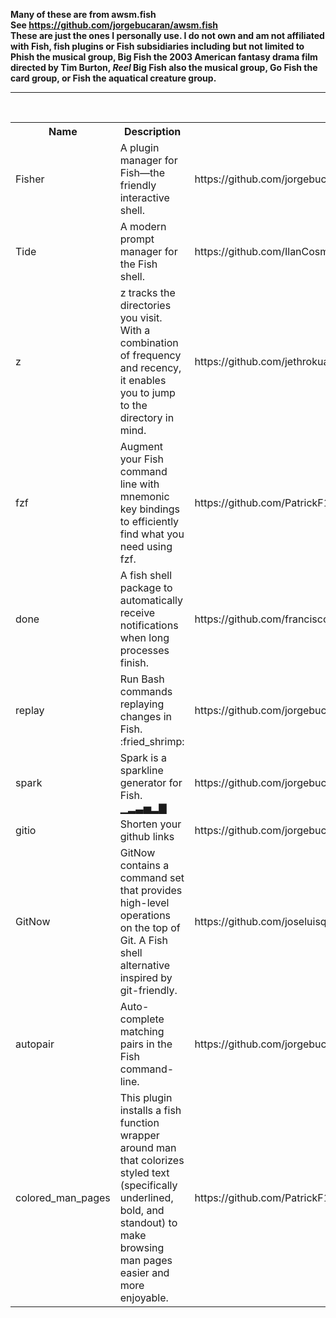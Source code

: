 **Many of these are from awsm.fish<br>
See https://github.com/jorgebucaran/awsm.fish <br> These are just the ones I personally use. I do not own and am not affiliated with Fish, fish plugins or Fish subsidiaries including but not limited to Phish the musical group, Big Fish the 2003 American fantasy drama film directed by Tim Burton, *Reel* Big Fish also the musical group, Go Fish the card group, or Fish the aquatical creature group.**
<hr>
<br>
<table>
  <tr>
    <th>Name</th>
    <th>Description</th>
    <th>Link</th>
    <th>Install</th>
  </tr>
  
  <tr>
    <td>Fisher</td>
    <td>A plugin manager for Fish—the friendly interactive shell.</td>    
    <td>https://github.com/jorgebucaran/fisher</td>
    <td><code>curl -sL https://git.io/fisher | source && fisher install jorgebucaran/fisher</code></td>    
  </tr>
  
  <tr>
    <td>Tide</td>
    <td>A modern prompt manager for the Fish shell.</td>    
    <td>https://github.com/IlanCosman/tide</td>
    <td><code>fisher install IlanCosman/tide</code></td>    
  </tr>
  
  <tr>
    <td>z</td>
    <td>z tracks the directories you visit. With a combination of frequency and recency, it enables you to jump to the directory in mind.</td>    
    <td>https://github.com/jethrokuan/z</td>
    <td><code>fisher install jethrokuan/z</code></td>    
  </tr>
  
  <tr>
    <td>fzf</td>
    <td>Augment your Fish command line with mnemonic key bindings to efficiently find what you need using fzf.</td>
    <td>https://github.com/PatrickF1/fzf.fish</td>
  <td><code>fisher install PatrickF1/fzf.fish</code><br>Install <a href="https://github.com/junegunn/fzf">fzf</a>,<a href="https://github.com/sharkdp/fd">fd</a>, and <a href="https://github.com/sharkdp/bat">bat</a> from your neighborhood package manager.</td>
    
  </tr>
    <tr>
    <td>done</td>
    <td>A fish shell package to automatically receive notifications when long processes finish.</td>
    <td>https://github.com/franciscolourenco/done</td>
    <td><code>fisher install franciscolourenco/done</code></td>
  </tr>
  
  </tr>
    <tr>
    <td>replay</td>
    <td>Run Bash commands replaying changes in Fish. :fried_shrimp:</td>
    <td>https://github.com/jorgebucaran/replay.fish</td>
  <td><code>fisher install jorgebucaran/replay.fish</code></td>
  </tr>
  
  </tr>
    <tr>
    <td>spark</td>
    <td>Spark is a sparkline generator for Fish. ▁▂▃▅▂▇ </td>
    <td>https://github.com/jorgebucaran/spark.fish/blob/main/README.md</td>
    <td><code>fisher install jorgebucaran/spark.fish</code></td>
  </tr>
  
  </tr>
    <tr>
    <td>gitio</td>
    <td>Shorten your github links</td>
    <td>https://github.com/jorgebucaran/gitio.fish</td>
    <td><code>fisher install jorgebucaran/gitio.fish</code></td>
  </tr>
  
  </tr>
    <tr>
    <td>GitNow</td>
    <td>GitNow contains a command set that provides high-level operations on the top of Git. A Fish shell alternative inspired by git-friendly.</td>
    <td>https://github.com/joseluisq/gitnow</td>
    <td><code>fisher install joseluisq/gitnow@2.6.0</code></td>
  </tr>
  
  </tr>
    <tr>
    <td>autopair</td>
    <td>Auto-complete matching pairs in the Fish command-line.</td>
    <td>https://github.com/jorgebucaran/autopair.fish</td>
    <td></td>
  </tr>
  
  </tr>
    <tr>
    <td>colored_man_pages</td>
    <td>This plugin installs a fish function wrapper around man that colorizes styled text (specifically underlined, bold, and standout) to make browsing man pages easier and more enjoyable.</td>
    <td>https://github.com/PatrickF1/colored_man_pages.fish</td>
  <td><code>fisher install patrickf1/colored_man_pages.fish</code></td>
  </tr>

</table>
